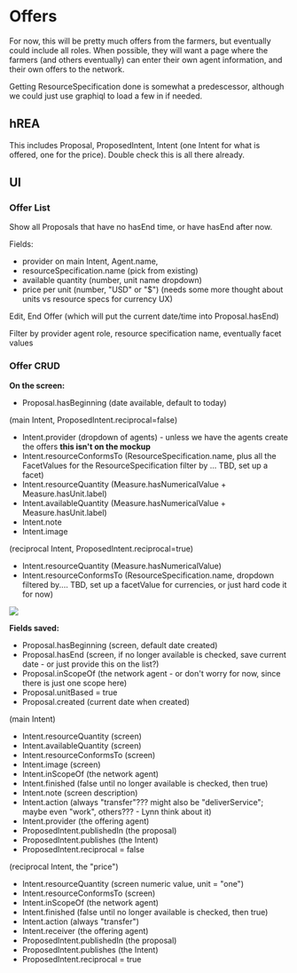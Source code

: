# Offers

For now, this will be pretty much offers from the farmers, but eventually could include all roles.  When possible, they will want a page where the farmers (and others eventually) can enter their own agent information, and their own offers to the network.

Getting ResourceSpecification done is somewhat a predescessor, although we could just use graphiql to load a few in if needed.

## hREA

This includes Proposal, ProposedIntent, Intent (one Intent for what is offered, one for the price).  Double check this is all there already.  

## UI

### Offer List

Show all Proposals that have no hasEnd time, or have hasEnd after now.

Fields: 

- provider on main Intent, Agent.name, 
- resourceSpecification.name (pick from existing)
- available quantity (number, unit name dropdown)
- price per unit (number, "USD" or "$") (needs some more thought about units vs resource specs for currency UX)

Edit, End Offer (which will put the current date/time into Proposal.hasEnd)

Filter by provider agent role, resource specification name, eventually facet values


### Offer CRUD

**On the screen:**

- Proposal.hasBeginning (date available, default to today)

(main Intent, ProposedIntent.reciprocal=false)
- Intent.provider (dropdown of agents) - unless we have the agents create the offers **this isn't on the mockup**
- Intent.resourceConformsTo (ResourceSpecification.name, plus all the FacetValues for the ResourceSpecification filter by ... TBD, set up a facet)
- Intent.resourceQuantity (Measure.hasNumericalValue + Measure.hasUnit.label)
- Intent.availableQuantity (Measure.hasNumericalValue + Measure.hasUnit.label)
- Intent.note
- Intent.image

(reciprocal Intent, ProposedIntent.reciprocal=true)
- Intent.resourceQuantity (Measure.hasNumericalValue)
- Intent.resourceConformsTo (ResourceSpecification.name, dropdown filtered by.... TBD, set up a facetValue for currencies, or just hard code it for now)

![](https://i.imgur.com/aE1dK0X.png)

**Fields saved:**

- Proposal.hasBeginning (screen, default date created)
- Proposal.hasEnd (screen, if no longer available is checked, save current date - or just provide this on the list?)
- Proposal.inScopeOf (the network agent - or don't worry for now, since there is just one scope here)
- Proposal.unitBased = true
- Proposal.created (current date when created)

(main Intent)
- Intent.resourceQuantity (screen)
- Intent.availableQuantity (screen)
- Intent.resourceConformsTo (screen)
- Intent.image (screen)
- Intent.inScopeOf (the network agent)
- Intent.finished (false until no longer available is checked, then true)
- Intent.note (screen description)
- Intent.action (always "transfer"??? might also be "deliverService"; maybe even "work", others??? - Lynn think about it)
- Intent.provider (the offering agent)
- ProposedIntent.publishedIn (the proposal)
- ProposedIntent.publishes (the Intent)
- ProposedIntent.reciprocal = false

(reciprocal Intent, the "price")
- Intent.resourceQuantity (screen numeric value, unit = "one")
- Intent.resourceConformsTo (screen)
- Intent.inScopeOf (the network agent)
- Intent.finished (false until no longer available is checked, then true)
- Intent.action (always "transfer")
- Intent.receiver (the offering agent)
- ProposedIntent.publishedIn (the proposal)
- ProposedIntent.publishes (the Intent)
- ProposedIntent.reciprocal = true
